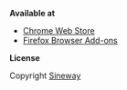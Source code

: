 **Available at**

- [Chrome Web Store](https://chrome.google.com/webstore/detail/pinhfpohpmbelplaamagnefndmcljcbk)
- [Firefox Browser Add-ons](https://addons.mozilla.org/en-US/firefox/addon/emir/)

**License**

Copyright [Sineway](https://github.com/sineway)
